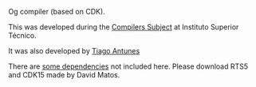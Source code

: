 Og compiler (based on CDK).

This was developed during the [Compilers Subject](https://fenix.tecnico.ulisboa.pt/disciplinas/Com56451113264/2019-2020/2-semestre) at Instituto Superior Técnico.

It was also developed by [Tiago Antunes](https://github.com/TiagoMAntunes)

There are [some dependencies](https://web.tecnico.ulisboa.pt/~david.matos/w/pt/index.php/Compiladores/Projecto_de_Compiladores/Material_de_Apoio_ao_Desenvolvimento?rdfrom=https%3A%2F%2Fwww.l2f.inesc-id.pt%2F%7Edavid%2Fwiki%2Fpt%2Findex.php%3Ftitle%3DCompiladores%2FProjecto_de_Compiladores%2FMaterial_de_Apoio_ao_Desenvolvimento%26redirect%3Dno) not included here. Please download RTS5 and CDK15 made by David Matos.
